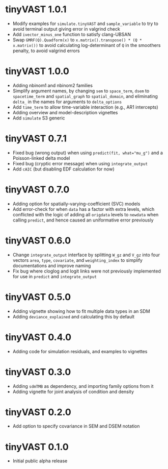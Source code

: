 # tinyVAST 1.0.1

* Modify examples for `simulate.tinyVAST` and `sample_variable` to try to avoid
  terminal output giving error in valgrind check
* Add `ivector_minus_one` function to satisfy clang-UBSAN
* Swap `GMRF(Q).Quadform(x)` to `x.matrix().transpose() * (Q * x.matrix())` to
  avoid calculating log-determinant of `Q` in the smoothers penalty, to avoid
  valgrind errors

# tinyVAST 1.0.0

* Adding nbinom1 and nbinom2 families
* Simplify argument names, by changing `sem` to `space_term`, `dsem` to `spacetime_term`
  and `spatial_graph` to `spatial_domain`, and eliminating `delta_` in the names
  for arguments to `delta_options`
* Add `time_term` to allow time-variable interaction (e.g., AR1 intercepts)
* Adding overview and model-description vignettes
* Add `simulate` S3 generic

# tinyVAST 0.7.1

* Fixed bug (wrong output) when using `predict(fit, what="mu_g")` and
  a Poisson-linked delta model
* Fixed bug (cryptic error message) when using `integrate_output`
* Add `cAIC` (but disabling EDF calculation for now)

# tinyVAST 0.7.0

* Adding option for spatially-varying-coefficient (SVC) models
* Add error-check for when `data` has a factor with extra levels, which
  conflicted with the logic of adding all `origdata` levels to `newdata`
  when calling `predict`, and hence caused an uniformative error previously

# tinyVAST 0.6.0

* Change `integrate_output` interface by splitting `W_gz` and `V_gz`
  into four vectors `area`, `type`, `covariate`, and `weighting_index`
  to simplify documentations and improve naming 
* Fix bug where cloglog and logit links were not previously implemented 
  for use in `predict` and `integrate_output`

# tinyVAST 0.5.0

* Adding vignette showing how to fit multiple data types in an SDM
* Adding `deviance_explained` and calculating this by default

# tinyVAST 0.4.0

* Adding code for simulation residuals, and examples to vignettes

# tinyVAST 0.3.0

* Adding `sdmTMB` as dependency, and importing family options from it
* Adding vignette for joint analysis of condition and density

# tinyVAST 0.2.0

* Add option to specify covariance in SEM and DSEM notation

# tinyVAST 0.1.0

* Initial public alpha release
